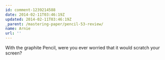 ```yaml
---
id: comment-1239214588
date: 2014-02-11T03:46:19Z
updated: 2014-02-11T03:46:19Z
_parent: /mastering-paper/pencil-53-review/
name: Arnie
url: ''
---
```


With the graphite Pencil, were you ever worried that it would scratch your screen?
